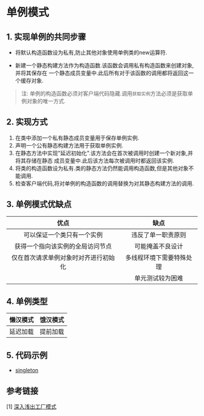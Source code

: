 # 单例模式

## 1. 实现单例的共同步骤
 - 将默认构造函数设为私有,防止其他对象使用单例类的new运算符.

 - 新建一个静态构建方法作为构造函数.该函数会调用私有构造函数来创建对象,并将其保存在
 一个静态成员变量中.此后所有对于该函数的调用都将返回这一个缓存对象.

> 注: 单例的构造函数必须对客户端代码隐藏.调用`获取实例`方法必须是获取单例对象的唯一方式.

## 2. 实现方式
1. 在类中添加一个私有静态成员变量用于保存单例实例.
2. 声明一个公有静态构建方法用于获取单例实例.
3. 在静态方法中实现"延迟初始化".该方法会在首次被调用时创建一个新对象,并将其存储在静态
成员变量中.此后该方法每次被调用时都返回该实例.
4. 将类的构造函数设为私有.类的静态方法仍然能调用构造函数,但是其他对象不能调用.
5. 检查客户端代码,将对单例的构造函数的调用替换为对其静态构建方法的调用.

## 3. 单例模式优缺点
|                 优点                 |           缺点           |
| :----------------------------------: | :----------------------: |
|      可以保证一个类只有一个实例      |    违反了单一职责原则    |
|   获得一个指向该实例的全局访问节点   |     可能掩盖不良设计     |
| 仅在首次请求单例对象时对齐进行初始化 | 多线程环境下需要特殊处理 |
|                                      |     单元测试较为困难     |

## 4. 单例类型
| 懒汉模式 | 饿汉模式 |
| :------: | :------: |
| 延迟加载 | 提前加载 |

## 5. 代码示例

- [singleton](../code/design_pattern/singleton)

## 参考链接

[1] [深入浅出工厂模式](https://zhuanlan.zhihu.com/p/83535678)
